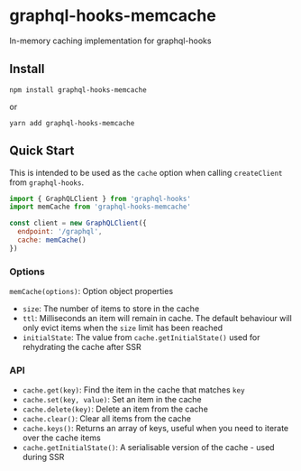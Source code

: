 # graphql-hooks-memcache

In-memory caching implementation for graphql-hooks

## Install

`npm install graphql-hooks-memcache`

or

`yarn add graphql-hooks-memcache`

## Quick Start

This is intended to be used as the `cache` option when calling `createClient` from `graphql-hooks`.

```js
import { GraphQLClient } from 'graphql-hooks'
import memCache from 'graphql-hooks-memcache'

const client = new GraphQLClient({
  endpoint: '/graphql',
  cache: memCache()
})
```

### Options

`memCache(options)`: Option object properties

- `size`: The number of items to store in the cache
- `ttl`: Milliseconds an item will remain in cache. The default behaviour will only evict items when the `size` limit has been reached
- `initialState`: The value from `cache.getInitialState()` used for rehydrating the cache after SSR

### API

- `cache.get(key)`: Find the item in the cache that matches `key`
- `cache.set(key, value)`: Set an item in the cache
- `cache.delete(key)`: Delete an item from the cache
- `cache.clear()`: Clear all items from the cache
- `cache.keys()`: Returns an array of keys, useful when you need to iterate over the cache items
- `cache.getInitialState()`: A serialisable version of the cache - used during SSR
